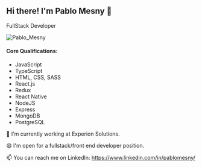 ## Hi there! I'm Pablo Mesny 👋
FullStack Developer

![Pablo_Mesny](https://user-images.githubusercontent.com/110203116/221722733-cfa67226-2561-4272-9486-100110eb61b0.png)


#### Core Qualifications:
- JavaScript
- TypeScript
- HTML, CSS, SASS
- React.js
- Redux
- React Native
- NodeJS
- Express
- MongoDB
- PostgreSQL



🔭 I'm currently working at Experion Solutions.

😄 I'm open for a fullstack/front end developer position.

📫 You can reach me on LinkedIn: https://www.linkedin.com/in/pablomesny/
